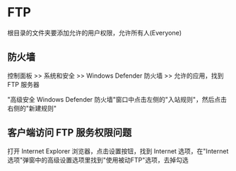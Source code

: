 # FTP

根目录的文件夹要添加允许的用户权限，允许所有人(Everyone)

## 防火墙

控制面板 >> 系统和安全 >> Windows Defender 防火墙 >> 允许的应用，找到 FTP 服务器

"高级安全 Windows Defender 防火墙"窗口中点击左侧的"入站规则"，然后点击右侧的"新建规则"

## 客户端访问 FTP 服务权限问题

打开 Internet Explorer 浏览器，点击设置按钮，找到 Internet 选项，在"Internet 选项"弹窗中的高级设置选项里找到"使用被动FTP"选项，去掉勾选
